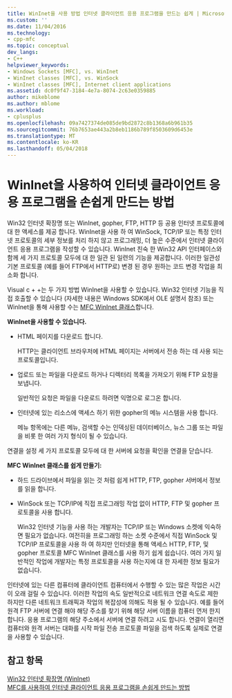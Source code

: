 ```yaml
---
title: WinInet을 사용 방법 인터넷 클라이언트 응용 프로그램을 만드는 쉽게 | Microsoft Docs
ms.custom: ''
ms.date: 11/04/2016
ms.technology:
- cpp-mfc
ms.topic: conceptual
dev_langs:
- C++
helpviewer_keywords:
- Windows Sockets [MFC], vs. WinInet
- WinInet classes [MFC], vs. WinSock
- WinInet classes [MFC], Internet client applications
ms.assetid: dc0f9f47-3184-4e7a-8074-2c63e0359885
author: mikeblome
ms.author: mblome
ms.workload:
- cplusplus
ms.openlocfilehash: 09a7427374de085de9bd2872c8b1368a6b961b35
ms.sourcegitcommit: 76b7653ae443a2b8eb1186b789f8503609d6453e
ms.translationtype: MT
ms.contentlocale: ko-KR
ms.lasthandoff: 05/04/2018
---
```

# <a name="how-wininet-makes-it-easier-to-create-internet-client-applications"></a>WinInet을 사용하여 인터넷 클라이언트 응용 프로그램을 손쉽게 만드는 방법
Win32 인터넷 확장명 또는 WinInet, gopher, FTP, HTTP 등 공용 인터넷 프로토콜에 대 한 액세스를 제공 합니다. WinInet을 사용 하 여 WinSock, TCP/IP 또는 특정 인터넷 프로토콜의 세부 정보를 처리 하지 않고 프로그래밍, 더 높은 수준에서 인터넷 클라이언트 응용 프로그램을 작성할 수 있습니다. WinInet 친숙 한 Win32 API 인터페이스와 함께 세 가지 프로토콜 모두에 대 한 일관 된 일련의 기능을 제공합니다. 이러한 일관성 기본 프로토콜 (예를 들어 FTP에서 HTTP로) 변경 된 경우 원하는 코드 변경 작업을 최소화 합니다.  
  
 Visual c + +는 두 가지 방법 WinInet을 사용할 수 있습니다. Win32 인터넷 기능을 직접 호출할 수 있습니다 (자세한 내용은 Windows SDK에서 OLE 설명서 참조) 또는 WinInet을 통해 사용할 수는 [MFC WinInet 클래스](../mfc/mfc-classes-for-creating-internet-client-applications.md)합니다.  
  
 **WinInet을 사용할 수 있습니다.**  
  
-   HTML 페이지를 다운로드 합니다.  
  
     HTTP는 클라이언트 브라우저에 HTML 페이지는 서버에서 전송 하는 데 사용 되는 프로토콜입니다.  
  
-   업로드 또는 파일을 다운로드 하거나 디렉터리 목록을 가져오기 위해 FTP 요청을 보냅니다.  
  
     일반적인 요청은 파일을 다운로드 하려면 익명으로 로그온 합니다.  
  
-   인터넷에 있는 리소스에 액세스 하기 위한 gopher의 메뉴 시스템을 사용 합니다.  
  
     메뉴 항목에는 다른 메뉴, 검색할 수는 인덱싱된 데이터베이스, 뉴스 그룹 또는 파일을 비롯 한 여러 가지 형식이 될 수 있습니다.  
  
 연결을 설정 세 가지 프로토콜 모두에 대 한 서버에 요청을 확인을 연결을 닫습니다.  
  
 **MFC WinInet 클래스를 쉽게 만들기:**  
  
-   하드 드라이브에서 파일을 읽는 것 처럼 쉽게 HTTP, FTP, gopher 서버에서 정보를 읽을 합니다.  
  
-   WinSock 또는 TCP/IP에 직접 프로그래밍 작업 없이 HTTP, FTP 및 gopher 프로토콜을 사용 합니다.  
  
     Win32 인터넷 기능을 사용 하는 개발자는 TCP/IP 또는 Windows 소켓에 익숙하면 필요가 없습니다. 여전히을 프로그래밍 하는 소켓 수준에서 직접 WinSock 및 TCP/IP 프로토콜을 사용 하 여 하지만 인터넷을 통해 액세스 HTTP, FTP, 및 gopher 프로토콜 MFC WinInet 클래스를 사용 하기 쉽게 쉽습니다. 여러 가지 일반적인 작업에 개발자는 특정 프로토콜을 사용 하는지에 대 한 자세한 정보 필요가 없습니다.  
  
 인터넷에 있는 다른 컴퓨터에 클라이언트 컴퓨터에서 수행할 수 있는 많은 작업은 시간이 오래 걸릴 수 있습니다. 이러한 작업의 속도 일반적으로 네트워크 연결 속도로 제한 하지만 다른 네트워크 트래픽과 작업의 복잡성에 의해도 적용 될 수 있습니다. 예를 들어 원격 FTP 서버에 연결 해야 해당 주소를 찾기 위해 해당 서버 이름을 컴퓨터 먼저 한지 합니다. 응용 프로그램의 해당 주소에서 서버에 연결 하려고 시도 합니다. 연결이 열리면 컴퓨터와 원격 서버는 대화를 시작 파일 전송 프로토콜 파일을 검색 하도록 실제로 연결을 사용할 수 있습니다.  
  
## <a name="see-also"></a>참고 항목  
 [Win32 인터넷 확장명 (WinInet)](../mfc/win32-internet-extensions-wininet.md)   
 [MFC를 사용하여 인터넷 클라이언트 응용 프로그램을 손쉽게 만드는 방법](../mfc/how-mfc-makes-it-easier-to-create-internet-client-applications.md)


